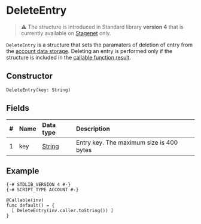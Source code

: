 # DeleteEntry

> :warning: The structure is introduced in Standard library **version 4** that is currently available on [Stagenet](/en/blockchain/blockchain-network/stage-network) only.

`DeleteEntry` is a structure that sets the paramaters of deletion of entry from the [account data storage](/en/blockchain/account/account-data-storage). Deleting an entry is performed only if the structure is included in the [callable function result](/en/ride/functions/callable-function#callable-function-invocation-results-2).

## Constructor

`DeleteEntry(key: String)`

## Fields

|   #   | Name | Data type | Description |
| :--- | :--- | :--- | :--- |
| 1 | key | [String](/en/ride/data-types/string) | Entry key. The maximum size is 400 bytes |

## Example

```ride
{-# STDLIB_VERSION 4 #-}
{-# SCRIPT_TYPE ACCOUNT #-}
    
@Callable(inv)
func default() = {
  [ DeleteEntry(inv.caller.toString()) ]
}
```

